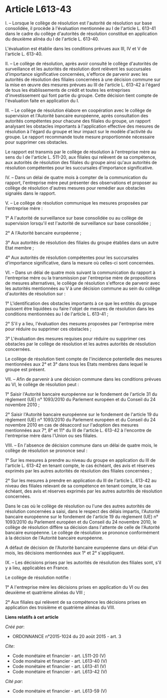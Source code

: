 # Article L613-43

I. – Lorsque le collège de résolution est l'autorité de résolution sur base consolidée, il procède à l'évaluation mentionnée
au I de l'article L. 613-41 dans le cadre du collège d'autorités de résolution constitué en application du deuxième alinéa du
I de l'article L. 613-40. 

L'évaluation est établie dans les conditions prévues aux III, IV et V de l'article L. 613-40. 

II. – Le collège de résolution, après avoir consulté le collège d'autorités de surveillance et les autorités de résolution
dont relèvent les succursales d'importance significative concernées, s'efforce de parvenir avec les autorités de résolution
des filiales concernées à une décision commune sur la mise en œuvre des mesures prévues au III de l'article L. 613-42 à
l'égard de tous les établissements de crédit et toutes les entreprises d'investissement qui font partie du groupe. Cette
décision tient compte de l'évaluation faite en application du I. 

III. – Le collège de résolution élabore en coopération avec le collège de supervision et l'Autorité bancaire européenne,
après consultation des autorités compétentes pour chacune des filiales du groupe, un rapport analysant les obstacles
importants à l'application effective des mesures de résolution à l'égard du groupe et leur impact sur le modèle d'activité du
groupe. Le rapport recommande toute mesure proportionnée nécessaire pour supprimer ces obstacles. 

Le rapport est transmis par le collège de résolution à l'entreprise mère au sens du I de l'article L. 511-20, aux filiales
qui relèvent de sa compétence, aux autorités de résolution des filiales du groupe ainsi qu'aux autorités de résolution
compétentes pour les succursales d'importance significative. 

IV. – Dans un délai de quatre mois à compter de la communication du rapport, l'entreprise mère peut présenter des
observations et proposer au collège de résolution d'autres mesures pour remédier aux obstacles signalés dans le rapport. 

V. – Le collège de résolution communique les mesures proposées par l'entreprise mère : 

1° A l'autorité de surveillance sur base consolidée ou au collège de supervision lorsqu'il est l'autorité de surveillance sur
base consolidée ; 

2° A l'Autorité bancaire européenne ; 

3° Aux autorités de résolution des filiales du groupe établies dans un autre Etat membre ; 

4° Aux autorités de résolution compétentes pour les succursales d'importance significative, dans la mesure où celles-ci sont
concernées. 

VI. – Dans un délai de quatre mois suivant la communication du rapport à l'entreprise mère ou la transmission par
l'entreprise mère de propositions de mesures alternatives, le collège de résolution s'efforce de parvenir avec les autorités
mentionnées au V à une décision commune au sein du collège d'autorités de résolution sur : 

1° L'identification des obstacles importants à ce que les entités du groupe puissent être liquidées ou faire l'objet de
mesures de résolution dans les conditions mentionnées au I de l'article L. 613-41 ; 

2° S'il y a lieu, l'évaluation des mesures proposées par l'entreprise mère pour réduire ou supprimer ces obstacles ; 

3° L'évaluation des mesures requises pour réduire ou supprimer ces obstacles par le collège de résolution et les autres
autorités de résolution concernées. 

Le collège de résolution tient compte de l'incidence potentielle des mesures mentionnées aux 2° et 3° dans tous les Etats
membres dans lequel le groupe est présent. 

VII. – Afin de parvenir à une décision commune dans les conditions prévues au VI, le collège de résolution peut : 

1° Saisir l'Autorité bancaire européenne sur le fondement de l'article 31 du règlement (UE) n° 1093/2010 du Parlement
européen et du Conseil du 24 novembre 2010 ; 

2° Saisir l'Autorité bancaire européenne sur le fondement de l'article 19 du règlement (UE) n° 1093/2010 du Parlement
européen et du Conseil du 24 novembre 2010 en cas de désaccord sur l'adoption des mesures mentionnées aux 7°, 8° et 11° du
III de l'article L. 613-42 à l'encontre de l'entreprise mère dans l'Union ou ses filiales. 

VIII. – En l'absence de décision commune dans un délai de quatre mois, le collège de résolution se prononce seul : 

1° Sur les mesures à prendre au niveau du groupe en application du III de l'article L. 613-42 en tenant compte, le cas
échéant, des avis et réserves exprimés par les autres autorités de résolution des filiales concernées ; 

2° Sur les mesures à prendre en application du III de l'article L. 613-42 au niveau des filiales relevant de sa compétence en
tenant compte, le cas échéant, des avis et réserves exprimés par les autres autorités de résolution concernées. 

Dans le cas où le collège de résolution ou l'une des autres autorités de résolution concernées a saisi, dans le respect des
délais impartis, l'Autorité bancaire européenne sur le fondement de l'article 19 du règlement (UE) n° 1093/2010 du Parlement
européen et du Conseil du 24 novembre 2010, le collège de résolution diffère sa décision dans l'attente de celle de
l'Autorité bancaire européenne. Le collège de résolution se prononce conformément à la décision de l'Autorité bancaire
européenne. 

A défaut de décision de l'Autorité bancaire européenne dans un délai d'un mois, les décisions mentionnées aux 1° et 2°
s'appliquent. 

IX. – Les décisions prises par les autorités de résolution des filiales sont, s'il y a lieu, applicables en France. 

Le collège de résolution notifie : 

1° A l'entreprise mère les décisions prises en application du VI ou des deuxième et quatrième alinéas du VIII ; 

2° Aux filiales qui relèvent de sa compétence les décisions prises en application des troisième et quatrième alinéas du VIII.

**Liens relatifs à cet article**

_Créé par_:

  - ORDONNANCE n°2015-1024 du 20 août 2015 - art. 3

_Cite_:

  - Code monétaire et financier - art. L511-20 (V)
  - Code monétaire et financier - art. L613-40 (V)
  - Code monétaire et financier - art. L613-41 (V)
  - Code monétaire et financier - art. L613-42 (V)

_Cité par_:

  - Code monétaire et financier - art. L613-59 (V)
